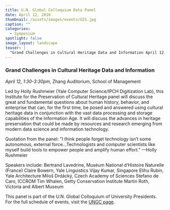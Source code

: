 ```yaml
---
title: U.N. Global Colloquium Data Panel
date: April 12, 2016
thumbnail: /assets/images/events/GIS.jpg
caption: ""
categories: 
  - Symposium
spotlight: false 
image_layout: landscape
teaser: |
  "Grand Challenges in Cultural Heritage Data and Information April 12, 1:30-3:30pm, Zhang Auditorium, School of Management Led by Holly Rushmeier (Yale Computer Science/IPCH Digitization Lab), this..."
---
```


### Grand Challenges in Cultural Heritage Data and Information
*April 12, 1:30-3:30pm,* Zhang Auditorium, School of Management
     
Led by Holly Rushmeier (Yale Computer Science/IPCH Digitization Lab), this Institute for the Preservation of Cultural Heritage panel will discuss the great and fundamental questions about human history, behavior, and enterprise that can, for the first time, be posed and answered using cultural heritage data in conjunction with the vast data processing and storage capabilities of the Information Age. It will discuss the advances in heritage preservation that could be made by resources and research emerging from modern data science and information technology.

Quotation from the panel: "I think people forget technology isn’t some autonomous, external force...Technologists and computer scientists like myself build tools to empower people and amplify human effort." —Holly Rushmeier

Speakers include:
Bertrand Lavedrine, Muséum National d’Histoire Naturelle (France)
Claire Bowern, Yale Linguistics
Vijay Kumar, Singapore
Elihu Rubin, Yale Architecture
Miloš Drdácký, Czech Academy of Sciences
Stefano de Caro, ICCROM
Tim Whalen, Getty Conservation Institute
Martin Roth, Victoria and Albert Museum
   
This panel is part of the U.N. Global Colloquium of University Presidents. For the full schedule of events, visit the [UNGC page](http://ungc.yale.edu/calendar).